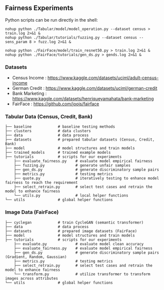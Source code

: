 ## Fairness Experiments 

Python scripts can be run directly in the shell:
```shell
nohup python ./Tabular/model/model_operation.py --dataset census > train.log 2>&1 &
nohup python ./Tabular/tutorials/fuzzing.py --dataset census --sens_param 8 > fuzz.log 2>&1 &
```

```shell
nohup python ./FairFace/model/train_resnet50.py > train.log 2>&1 &
nohup python ./FairFace/tutorials/gen_ds.py > gends.log 2>&1 &
```

### Datasets
- Census Income  : https://www.kaggle.com/datasets/uciml/adult-census-income
- German Credit  : https://www.kaggle.com/datasets/uciml/german-credit
- Bank Marketing : https://www.kaggle.com/datasets/henriqueyamahata/bank-marketing
- FairFace       : https://github.com/joojs/fairface


### Tabular Data (Census, Credit, Bank)
```shell
├── baseline            # baseline testing methods 
├── clusters            # data clusters 
├── data                # data process
├── datasets            # prepared tabular datasets (Census, Credit, Bank)
├── model               # model structures and train models
├── trained_models      # trained example models 
├── tutorials           # scripts for our experiments
    ├── evaluate_fairness.py    # evaluate model empirical fairness
    ├── fuzzing.py              # generate unfair samples
    ├── gen_ds.py               # generate discriminatory sample pairs
    ├── metrics.py              # testing metrics  
    ├── quote.py                # iteratively testing to enhance model fairness to reach the requirement
    ├── select_retrain.py       # select test cases and retrain the model to enhance fairness
    └── utils.py                # local helper functions
└── utils               # global helper functions
```



### Image Data (FairFace)
```shell
├── cyclegan            # train CycleGAN (semantic transformer)
├── data                # data process 
├── datasets            # prepared image datasets (FairFace)
├── model               # model structures and train models
├── tutorials           # scripts for our experiments
    ├── evaluate.py             # evaluate model clean accuracy  
    ├── evaluate_fairness.py    # evaluate model empirical fairness
    ├── gen_ds.py               # generate discriminatory sample pairs (Gradient, Random, Gaussian)
    ├── metrics.py              # testing metrics  
    ├── select_retrain.py       # select test cases and retrain the model to enhance fairness
    └── transform.py            # utilize transformer to transform images across attributes 
└── utils               # global helper functions
```


